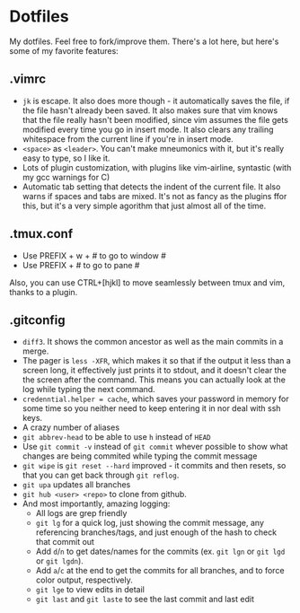 Dotfiles
========

My dotfiles. Feel free to fork/improve them. There's a lot here, but here's
some of my favorite features:

.vimrc
------

 - `jk` is escape. It also does more though - it automatically saves the file,
     if the file hasn't already been saved. It also makes sure that vim knows
     that the file really hasn't been modified, since vim assumes the file gets
     modified every time you go in insert mode. It also clears any trailing
     whitespace from the current line if you're in insert mode.
 - `<space>` as `<leader>`. You can't make mneumonics with it, but it's really
     easy to type, so I like it.
 - Lots of plugin customization, with plugins like vim-airline, syntastic (with
     my gcc warnings for C)
 - Automatic tab setting that detects the indent of the current file. It also
     warns if spaces and tabs are mixed. It's not as fancy as the plugins ffor
     this, but it's a very simple agorithm that just almost all of the time.

.tmux.conf
----------

 - Use PREFIX + w + # to go to window #
 - Use PREFIX + # to go to pane #

Also, you can use CTRL+[hjkl] to move seamlessly between tmux and vim, thanks
to a plugin.

.gitconfig
----------

 - `diff3`. It shows the common ancestor as well as the main commits in a
     merge.
 - The pager is `less -XFR`, which makes it so that if the output it less than
     a screen long, it effectively just prints it to stdout, and it doesn't
     clear the the screen after the command. This means you can actually look
     at the log while typing the next command.
 - `credenntial.helper = cache`, which saves your password in memory for some
     time so you neither need to keep entering it in nor deal with ssh keys.
 - A crazy number of aliases
 - `git abbrev-head` to be able to use `h` instead of `HEAD`
 - Use `git commit -v` instead of `git commit` whever possible to show what
     changes are being commited while typing the commit message
 - `git wipe` is `git reset --hard` improved - it commits and then resets, so
     that you can get back through `git reflog`.
 - `git upa` updates all branches
 - `git hub <user> <repo>` to clone from github.
 - And most importantly, amazing logging:
     - All logs are grep friendly
     - `git lg` for a quick log, just showing the commit message, any
         referencing branches/tags, and just enough of the hash to check that
         commit out
     - Add `d`/`n` to get dates/names for the commits (ex. `git lgn` or `git
         lgd` or `git lgdn`).
     - Add `a`/`c` at the end to get the commits for all branches, and to force
         color output, respectively.
     - `git lge` to view edits in detail
     - `git last` and `git laste` to see the last commit and last edit
